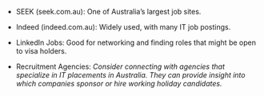 - SEEK (seek.com.au): One of Australia’s largest job sites.
- Indeed (indeed.com.au): Widely used, with many IT job postings.
- LinkedIn Jobs: Good for networking and finding roles that might be open to visa holders.

- Recruitment Agencies:
*Consider connecting with agencies that specialize in IT placements in Australia. They can provide insight into which companies sponsor or hire working holiday candidates.*
